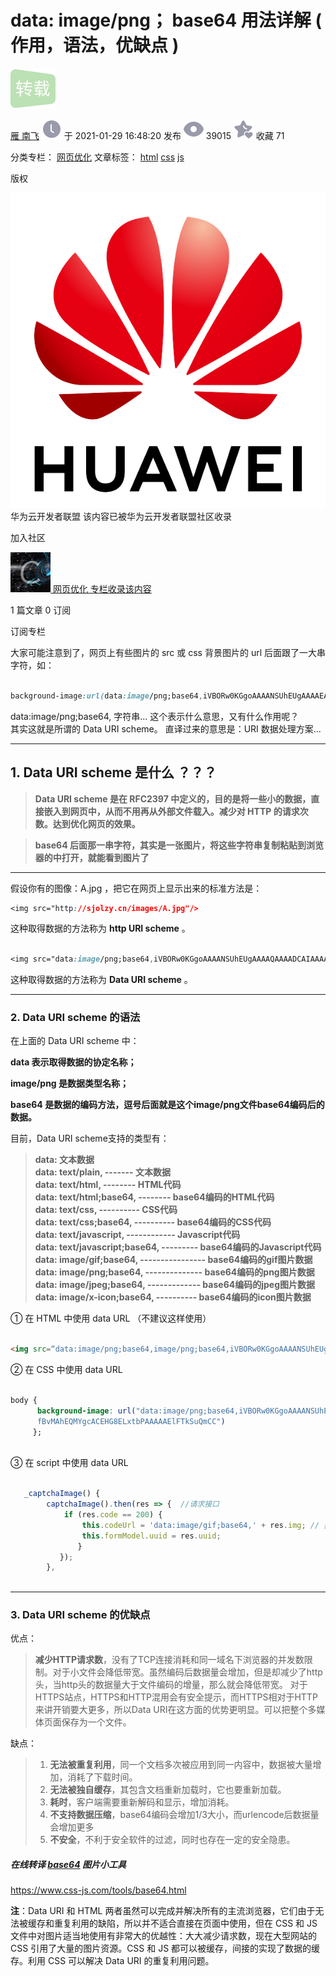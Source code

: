 # data: image/png； base64 用法详解 ( 作用，语法，优缺点 )
![](media/reprint.png)

[雁 南飞](https://blog.csdn.net/weixin_50339217 "雁 南飞") ![](media/newCurrentTime2.png) 于 2021-01-29 16:48:20 发布 ![](media/articleReadEyes2.png) 39015 ![](media/tobarCollect2.png) 收藏 71

分类专栏： [网页优化](https://blog.csdn.net/weixin_50339217/category_10781247.html) 文章标签： [html](https://so.csdn.net/so/search/s.do?q=html&t=all&o=vip&s=&l=&f=&viparticle=) [css](https://so.csdn.net/so/search/s.do?q=css&t=all&o=vip&s=&l=&f=&viparticle=) [js](https://so.csdn.net/so/search/s.do?q=js&t=all&o=vip&s=&l=&f=&viparticle=)

版权

 ![](media/489fad64a62648818eaaebc28e5c8659.jpg) 华为云开发者联盟 该内容已被华为云开发者联盟社区收录

加入社区

 [![](media/20201014180756930.png) 网页优化 专栏收录该内容](https://blog.csdn.net/weixin_50339217/category_10781247.html "网页优化")

1 篇文章 0 订阅

订阅专栏

大家可能注意到了，网页上有些图片的 src 或 css 背景图片的 url 后面跟了一大串字符，如：

```css

background-image:url(data:image/png;base64,iVBORw0KGgoAAAANSUhEUgAAAAEAAAAkCAYAAABIdFAMAAAAGXRFWHRTb2Z0d2FyZQBBZG9iZSBJbWFnZVJlYWR5ccllPAAAAHhJREFUeNo8zjsOxCAMBFB/KEAUFFR0Cbng3nQPw68ArZdAlOZppPFIBhH5EAB8b+Tlt9MYQ6i1BuqFaq1CKSVcxZ2Acs6406KUgpt5/LCKuVgz5BDCSb13ZO99ZOdcZGvt4mJjzMVKqcha68iIeP86GAiOv8CDADlIUQBs7MD3wAAAABJRU5ErkJggg%3D%3D）

```

  
data:image/png;base64, 字符串... 这个表示什么意思，又有什么作用呢？  
其实这就是所谓的 Data URI scheme。 直译过来的意思是：URI 数据处理方案...

---

  

## 1. Data URI scheme 是什么 ？？？

  

> **Data URI scheme 是在 RFC2397 中定义的，目的是将一些小的数据，直接嵌入到网页中，从而不用再从外部文件载入。减少对 HTTP 的请求次数。达到优化网页的效果。**

> **base64 后面那一串字符，其实是一张图片，将这些字符串复制粘贴到浏览器的中打开，就能看到图片了**  
>   

---

  

假设你有的图像：A.jpg ，把它在网页上显示出来的标准方法是：

```css
<img src="http://sjolzy.cn/images/A.jpg"/>
```

这种取得数据的方法称为 **http URI scheme** 。  
  

```css

<img src="data:image/png;base64,iVBORw0KGgoAAAANSUhEUgAAAAQAAAADCAIAAAA7ljmRAAAAGElEQVQIW2P4DwcMDAxAfBvMAhEQMYgcACEHG8ELxtbPAAAAAElFTkSuQmCC" />

```

这种取得数据的方法称为 **Data URI scheme** 。

---

  

### 2. Data URI scheme 的语法

  

在上面的 Data URI scheme 中：

**data 表示取得数据的协定名称；**

**image/png 是数据类型名称；**

**base64 是数据的编码方法，逗号后面就是这个image/png文件base64编码后的数据。**

目前，Data URI scheme支持的类型有：

> **data: 文本数据  
> data: text/plain, ------- 文本数据  
> data: text/html, -------- HTML代码  
> data: text/html;base64, -------- base64编码的HTML代码  
> data: text/css, ---------- CSS代码  
> data: text/css;base64, ---------- base64编码的CSS代码  
> data: text/javascript, ------------ Javascript代码  
> data: text/javascript;base64, --------- base64编码的Javascript代码  
> data: image/gif;base64, ---------------- base64编码的gif图片数据  
> data: image/png;base64, -------------- base64编码的png图片数据  
> data: image/jpeg;base64, ------------- base64编码的jpeg图片数据  
> data: image/x-icon;base64, ---------- base64编码的icon图片数据**

  

① 在 HTML 中使用 data URL （不建议这样使用）

```html

<img src=“data:image/png;base64,image/png;base64,iVBORw0KGgoAAAANSUhEUgAAAAQAAAADCAIAAAA7ljmRAAAAGElEQVQIW2P4DwcMDAxAfBvMAhEQMYgcACEHG8ELxtbPAAAAAElFTkSuQmCC"/>

```

  

② 在 CSS 中使用 data URL

```css

body { 
      background-image: url("data:image/png;base64,iVBORw0KGgoAAAANSUhEUgAAAAQAAAADCAIAAAA7ljmRAAAAGElEQVQIW2P4DwcMDAxA
      fBvMAhEQMYgcACEHG8ELxtbPAAAAAElFTkSuQmCC")
     };
     
```

  

③ 在 script 中使用 data URL

```javascript

   _captchaImage() {
		captchaImage().then(res => {  //请求接口
			if (res.code == 200) {
				this.codeUrl = 'data:image/gif;base64,' + res.img; // 拼接请求回来的数据
				this.formModel.uuid = res.uuid;
			   }
		   });
		},
			
```

---

  

### 3. Data URI scheme 的优缺点

  

优点：

> **减少HTTP请求数**，没有了TCP连接消耗和同一域名下浏览器的并发数限制。对于小文件会降低带宽。虽然编码后数据量会增加，但是却减少了http头，当http头的数据量大于文件编码的增量，那么就会降低带宽。 对于HTTPS站点，HTTPS和HTTP混用会有安全提示，而HTTPS相对于HTTP来讲开销要大更多，所以Data URI在这方面的优势更明显。可以把整个多媒体页面保存为一个文件。

缺点：

> 1.  **无法被重复利用**，同一个文档多次被应用到同一内容中，数据被大量增加，消耗了下载时间。
> 2.  **无法被独自缓存**，其包含文档重新加载时，它也要重新加载。
> 3.  **耗时**，客户端需要重新解码和显示，增加消耗。
> 4.  **不支持数据压缩**，base64编码会增加1/3大小，而urlencode后数据量会增加更多
> 5.  **不安全**，不利于安全软件的过滤，同时也存在一定的安全隐患。

  

##### 在线转译 [base64](https://so.csdn.net/so/search?q=base64&spm=1001.2101.3001.7020) 图片小工具

https://www.css-js.com/tools/base64.html


**注**：Data URI 和 HTML 两者虽然可以完成并解决所有的主流浏览器，它们由于无法被缓存和重复利用的缺陷，所以并不适合直接在页面中使用，但在 CSS 和 JS 文件中对图片适当地使用有非常大的优越性：大大减少请求数，现在大型网站的 CSS 引用了大量的图片资源。CSS 和 JS 都可以被缓存，间接的实现了数据的缓存。利用 CSS 可以解决 Data URI 的重复利用问题。